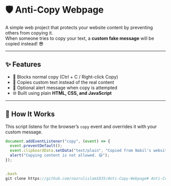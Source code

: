 # 🛡️ Anti-Copy Webpage

A simple web project that protects your website content by preventing others from copying it.  
When someone tries to copy your text, a **custom fake message** will be copied instead! 😎  

---

## ✨ Features
- 🚫 Blocks normal copy (Ctrl + C / Right-click Copy)
- 🧠 Copies custom text instead of the real content
- 💬 Optional alert message when copy is attempted
- 🌐 Built using plain **HTML, CSS, and JavaScript**

---

## 🧩 How It Works
This script listens for the browser’s `copy` event and overrides it with your custom message.

```javascript
document.addEventListener("copy", (event) => {
  event.preventDefault();
  event.clipboardData.setData("text/plain", "Copied from Nabil's website without permission. Visit nabilinfo.rf.gd 😊");
  alert("Copying content is not allowed. 😄");
});


.bash
git clone https://github.com/nazrulislam1835/Anti-Copy-Webpage#   A n t i - C o p y - W e b p a g e  
 